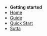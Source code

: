 * __Getting started__
* [Home](/)
* [Guide](guide.md)
* [Quick Start](quick_start.md)
* [Sutta](Sutta.md)